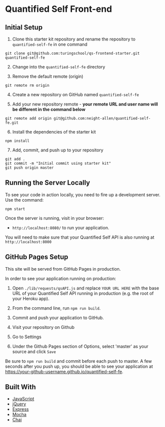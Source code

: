 # Quantified Self Front-end

## Initial Setup

1. Clone this starter kit repository and rename the repository to `quantified-self-fe` in one command

  ```shell
  git clone git@github.com:turingschool/qs-frontend-starter.git quantified-self-fe
  ```
2. Change into the `quantified-self-fe` directory

3. Remove the default remote (origin)

  ```shell
  git remote rm origin
  ```

4. Create a new repository on GitHub named `quantified-self-fe`

5. Add your new repository remote - **your remote URL and user name will be different in the command below**

  ```shell
  git remote add origin git@github.com:neight-allen/quantified-self-fe.git
  ```

6. Install the dependencies of the starter kit

  ```shell
  npm install
  ```

7. Add, commit, and push up to your repository

  ```shell
  git add .
  git commit -m "Initial commit using starter kit"
  git push origin master
  ```

## Running the Server Locally

To see your code in action locally, you need to fire up a development server. Use the command:

```shell
npm start
```

Once the server is running, visit in your browser:

* `http://localhost:8080/` to run your application.

You will need to make sure that your Quantified Self API is also running at `http://localhost:8000`

## GitHub Pages Setup

This site will be served from GitHub Pages in production.

In order to see your application running on production:

1. Open `./lib/requests/qsAPI.js` and replace `YOUR URL HERE` with the base URL of your Quantified Self API running in production (e.g. the root of your Heroku app).

2. From the command line, run `npm run build`.

3. Commit and push your application to GitHub.

4. Visit your repository on Github

5. Go to Settings

6. Under the Github Pages section of Options, select 'master' as your source and click `Save`

Be sure to `npm run build` and commit before each push to master. A few seconds after you push up, you should be able to see your application at <https://your-github-username.github.io/quantified-self-fe>.

## Built With

* [JavaScript](https://www.javascript.com/)
* [jQuery](https://jquery.com/)
* [Express](https://expressjs.com/)
* [Mocha](https://mochajs.org/)
* [Chai](https://chaijs.com/)
